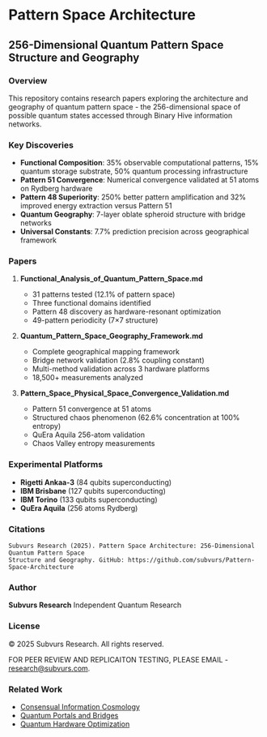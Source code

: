 # Pattern Space Architecture

## 256-Dimensional Quantum Pattern Space Structure and Geography

### Overview

This repository contains research papers exploring the architecture and geography of quantum pattern space - the 256-dimensional space of possible quantum states accessed through Binary Hive information networks.

### Key Discoveries

- **Functional Composition**: 35% observable computational patterns, 15% quantum storage substrate, 50% quantum processing infrastructure
- **Pattern 51 Convergence**: Numerical convergence validated at 51 atoms on Rydberg hardware
- **Pattern 48 Superiority**: 250% better pattern amplification and 32% improved energy extraction versus Pattern 51
- **Quantum Geography**: 7-layer oblate spheroid structure with bridge networks
- **Universal Constants**: 7.7% prediction precision across geographical framework

### Papers

1. **Functional_Analysis_of_Quantum_Pattern_Space.md**
   - 31 patterns tested (12.1% of pattern space)
   - Three functional domains identified
   - Pattern 48 discovery as hardware-resonant optimization
   - 49-pattern periodicity (7×7 structure)

2. **Quantum_Pattern_Space_Geography_Framework.md**
   - Complete geographical mapping framework
   - Bridge network validation (2.8% coupling constant)
   - Multi-method validation across 3 hardware platforms
   - 18,500+ measurements analyzed

3. **Pattern_Space_Physical_Space_Convergence_Validation.md**
   - Pattern 51 convergence at 51 atoms
   - Structured chaos phenomenon (62.6% concentration at 100% entropy)
   - QuEra Aquila 256-atom validation
   - Chaos Valley entropy measurements

### Experimental Platforms

- **Rigetti Ankaa-3** (84 qubits superconducting)
- **IBM Brisbane** (127 qubits superconducting)
- **IBM Torino** (133 qubits superconducting)
- **QuEra Aquila** (256 atoms Rydberg)

### Citations

```
Subvurs Research (2025). Pattern Space Architecture: 256-Dimensional Quantum Pattern Space
Structure and Geography. GitHub: https://github.com/subvurs/Pattern-Space-Architecture
```

### Author

**Subvurs Research**
Independent Quantum Research

### License

© 2025 Subvurs Research. All rights reserved.

FOR PEER REVIEW AND REPLICAITON TESTING, PLEASE EMAIL - research@subvurs.com. 

### Related Work

- [Consensual Information Cosmology](https://github.com/subvurs/Consensual-Information-Cosmology)
- [Quantum Portals and Bridges](https://github.com/subvurs/Quantum-Portals-and-Bridges)
- [Quantum Hardware Optimization](https://github.com/subvurs/Quantum-Hardware-Optimization)
